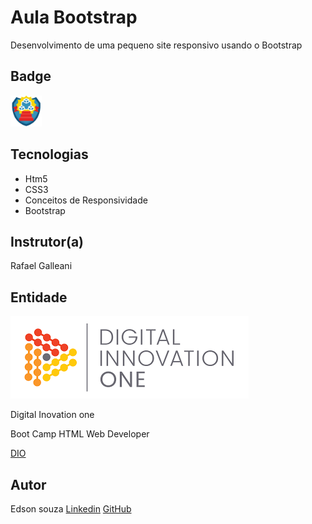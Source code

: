 # Aula Bootstrap

Desenvolvimento de uma pequeno site responsivo usando o Bootstrap

## Badge

<img src="./img/39ffe32f-f748-4905-8d66-6932d45ef77d.png" width="50px">


## Tecnologias
* Htm5
* CSS3
* Conceitos de Responsividade
* Bootstrap

## Instrutor(a)

Rafael Galleani

## Entidade

<img src="./img/logo_dio.png">

Digital Inovation one 

Boot Camp HTML Web Developer

[DIO](https://digitalinnovation.one/sign-up?ref=8EJE9QGVQT)



## Autor
Edson souza
[Linkedin](https://www.linkedin.com/in/edsonfrs/)
[GitHub](https://github.com/Edsonfrs)

